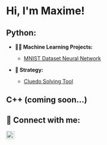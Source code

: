 <h1>Hi, I'm Maxime! </h1>


<h2>Python:</h2>


- <b>👨‍💻 Machine Learning Projects:</b>
  - [MNIST Dataset Neural Network](https://github.com/maximegourmelen/MNIST-neural-network)
 
- <b>🎲 Strategy:</b>
  - [Cluedo Solving Tool](https://github.com/maximegourmelen/board-game-solver-cluedo)
    
<h2>C++ (coming soon...)</h2>


<h2> 🤳 Connect with me:</h2>


[<img align="left" alt="MaximeGourmelen | LinkedIn" width="22px" src="https://cdn.jsdelivr.net/npm/simple-icons@v3/icons/linkedin.svg" />][linkedin]


[linkedin]: https://linkedin.com/in/maxjg

<!--

Here are some ideas to get you started:

- 🔭 I’m currently working on ...
- 🌱 I’m currently learning ...
- 👯 I’m looking to collaborate on ...
- 🤔 I’m looking for help with ...
- 💬 Ask me about ...
- 📫 How to reach me: ...
- 😄 Pronouns: ...
- ⚡ Fun fact: ...
-->

